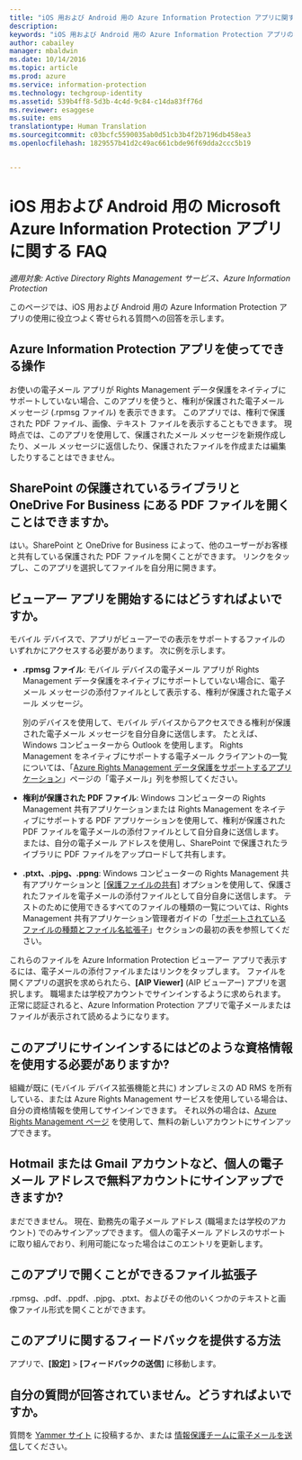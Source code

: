 ```yaml
---
title: "iOS 用および Android 用の Azure Information Protection アプリに関する FAQ | Azure Information Protection"
description: 
keywords: "iOS 用および Android 用の Azure Information Protection アプリの使用に役立つよく寄せられる質問"
author: cabailey
manager: mbaldwin
ms.date: 10/14/2016
ms.topic: article
ms.prod: azure
ms.service: information-protection
ms.technology: techgroup-identity
ms.assetid: 539b4ff8-5d3b-4c4d-9c84-c14da83ff76d
ms.reviewer: esaggese
ms.suite: ems
translationtype: Human Translation
ms.sourcegitcommit: c03bcfc5590035ab0d51cb3b4f2b7196db458ea3
ms.openlocfilehash: 1829557b41d2c49ac661cbde96f69dda2ccc5b19


---
```


# iOS 用および Android 用の Microsoft Azure Information Protection アプリに関する FAQ

*適用対象: Active Directory Rights Management サービス、Azure Information Protection*

このページでは、iOS 用および Android 用の Azure Information Protection アプリの使用に役立つよく寄せられる質問への回答を示します。

## Azure Information Protection アプリを使ってできる操作

お使いの電子メール アプリが Rights Management データ保護をネイティブにサポートしていない場合、このアプリを使うと、権利が保護された電子メール メッセージ (.rpmsg ファイル) を表示できます。 このアプリでは、権利で保護された PDF ファイル、画像、テキスト ファイルを表示することもできます。 現時点では、このアプリを使用して、保護されたメール メッセージを新規作成したり、メール メッセージに返信したり、保護されたファイルを作成または編集したりすることはできません。

## SharePoint の保護されているライブラリと OneDrive For Business にある PDF ファイルを開くことはできますか。

はい。SharePoint と OneDrive for Business によって、他のユーザーがお客様と共有している保護された PDF ファイルを開くことができます。 リンクをタップし、このアプリを選択してファイルを自分用に開きます。 

## ビューアー アプリを開始するにはどうすればよいですか。

モバイル デバイスで、アプリがビューアーでの表示をサポートするファイルのいずれかにアクセスする必要があります。 次に例を示します。

- **.rpmsg ファイル**: モバイル デバイスの電子メール アプリが Rights Management データ保護をネイティブにサポートしていない場合に、電子メール メッセージの添付ファイルとして表示する、権利が保護された電子メール メッセージ。 
    
    別のデバイスを使用して、モバイル デバイスからアクセスできる権利が保護された電子メール メッセージを自分自身に送信します。 たとえば、Windows コンピューターから Outlook を使用します。 Rights Management をネイティブにサポートする電子メール クライアントの一覧については、「[Azure Rights Management データ保護をサポートするアプリケーション](../get-started/requirements-applications.md)」ページの「電子メール」列を参照してください。

- **権利が保護された PDF ファイル**: Windows コンピューターの Rights Management 共有アプリケーションまたは Rights Management をネイティブにサポートする PDF アプリケーションを使用して、権利が保護された PDF ファイルを電子メールの添付ファイルとして自分自身に送信します。 または、自分の電子メール アドレスを使用し、SharePoint で保護されたライブラリに PDF ファイルをアップロードして共有します。

- **.ptxt、.pjpg、.ppng**: Windows コンピューターの Rights Management 共有アプリケーションと [[保護ファイルの共有]](sharing-app-protect-by-email.md) オプションを使用して、保護されたファイルを電子メールの添付ファイルとして自分自身に送信します。 テストのために使用できるすべてのファイルの種類の一覧については、Rights Management 共有アプリケーション管理者ガイドの「[サポートされているファイルの種類とファイル名拡張子](sharing-app-admin-guide-technical.md#supported-file-types-and-file-name-extensions)」セクションの最初の表を参照してください。 

これらのファイルを Azure Information Protection ビューアー アプリで表示するには、電子メールの添付ファイルまたはリンクをタップします。 ファイルを開くアプリの選択を求められたら、**[AIP Viewer]** (AIP ビューアー) アプリを選択します。 職場または学校アカウントでサインインするように求められます。 正常に認証されると、Azure Information Protection アプリで電子メールまたはファイルが表示されて読めるようになります。

## このアプリにサインインするにはどのような資格情報を使用する必要がありますか?

組織が既に (モバイル デバイス拡張機能と共に) オンプレミスの AD RMS を所有している、または Azure Rights Management サービスを使用している場合は、自分の資格情報を使用してサインインできます。 それ以外の場合は、[Azure Rights Management ページ](https://portal.office.com/signup?sku=rms&ru=https%3A%2F%2Fportal.azurerms.com%2F%23%2Fdownload) を使用して、無料の新しいアカウントにサインアップできます。

## Hotmail または Gmail アカウントなど、個人の電子メール アドレスで無料アカウントにサインアップできますか?

まだできません。 現在、勤務先の電子メール アドレス (職場または学校のアカウント) でのみサインアップできます。 個人の電子メール アドレスのサポートに取り組んでおり、利用可能になった場合はこのエントリを更新します。

## このアプリで開くことができるファイル拡張子

.rpmsg、.pdf、.ppdf、.pjpg、.ptxt、およびその他のいくつかのテキストと画像ファイル形式を開くことができます。

##  このアプリに関するフィードバックを提供する方法

アプリで、**[設定]** > **[フィードバックの送信]** に移動します。


## 自分の質問が回答されていません。どうすればよいですか。

質問を [Yammer サイト](http://www.yammer.com/AskIPTeam) に投稿するか、または [情報保護チームに電子メールを送信](mailto:askIPteam@microsoft.com?subject=Question%20about%20Azure%20Information%20Protection%20app)してください。



<!--HONumber=Oct16_HO2-->


